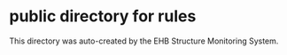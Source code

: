 # public directory for rules

This directory was auto-created by the EHB Structure Monitoring System.